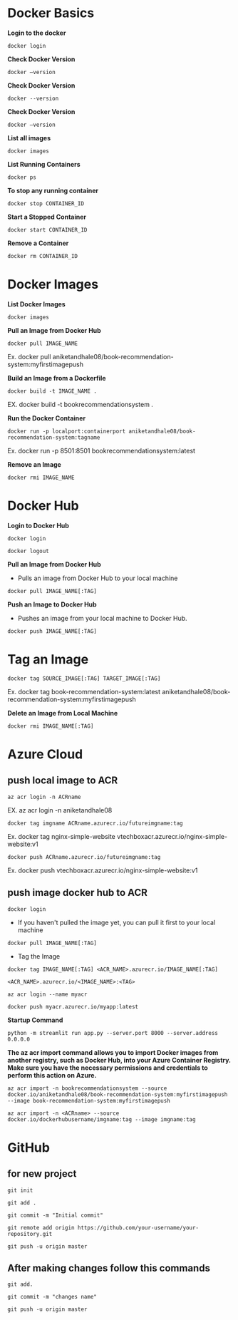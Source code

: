 # Docker Basics
**Login to the docker**
```
docker login
```

**Check Docker Version**
```
docker –version
```

**Check Docker Version**
```
docker --version
```

**Check Docker Version**
```
docker –version
```
**List all images**
```
docker images
 ```

**List Running Containers**
```
docker ps
```
 
**To stop any running container**
```
docker stop CONTAINER_ID
```
 
**Start a Stopped Container**
```
docker start CONTAINER_ID
```
 
**Remove a Container**
```
docker rm CONTAINER_ID
```


# Docker Images

**List Docker Images**
```
docker images
 ```

**Pull an Image from Docker Hub**
```
docker pull IMAGE_NAME
```
Ex.  docker pull aniketandhale08/book-recommendation-system:myfirstimagepush

**Build an Image from a Dockerfile**
```
docker build -t IMAGE_NAME .
```
EX.  docker build -t bookrecommendationsystem .
 
**Run the Docker Container**
```
docker run -p localport:containerport aniketandhale08/book-recommendation-system:tagname
```
Ex.  docker run -p 8501:8501 bookrecommendationsystem:latest

**Remove an Image**
```
docker rmi IMAGE_NAME
```



# Docker Hub

**Login to Docker Hub**
```
docker login
```
```
docker logout
```

**Pull an Image from Docker Hub**

- Pulls an image from Docker Hub to your local machine
```
docker pull IMAGE_NAME[:TAG]
```

**Push an Image to Docker Hub**

- Pushes an image from your local machine to Docker Hub.
```
docker push IMAGE_NAME[:TAG]
```


# Tag an Image

 ```
docker tag SOURCE_IMAGE[:TAG] TARGET_IMAGE[:TAG]
```
Ex. docker tag book-recommendation-system:latest aniketandhale08/book-recommendation-system:myfirstimagepush

**Delete an Image from Local Machine**
```
docker rmi IMAGE_NAME[:TAG]
```

# Azure Cloud

## push local image to ACR ##

```
az acr login -n ACRname
```
EX. az acr login -n aniketandhale08

```
docker tag imgname ACRname.azurecr.io/futureimgname:tag
```
Ex. docker tag nginx-simple-website vtechboxacr.azurecr.io/nginx-simple-website:v1

```
docker push ACRname.azurecr.io/futureimgname:tag
```
Ex. docker push vtechboxacr.azurecr.io/nginx-simple-website:v1


## push image docker hub to ACR ##

```
docker login
```

- If you haven't pulled the image yet, you can pull it first to your local machine
```
docker pull IMAGE_NAME[:TAG]
```

- Tag the Image
```
docker tag IMAGE_NAME[:TAG] <ACR_NAME>.azurecr.io/IMAGE_NAME[:TAG]

<ACR_NAME>.azurecr.io/<IMAGE_NAME>:<TAG>
```

```
az acr login --name myacr
```

```
docker push myacr.azurecr.io/myapp:latest
```

**Startup Command**
```
python -m streamlit run app.py --server.port 8000 --server.address 0.0.0.0
```

**The az acr import command allows you to import Docker images from another registry, such as Docker Hub, into your Azure Container Registry. Make sure you have the necessary permissions and credentials to perform this action on Azure.**
```
az acr import -n bookrecommendationsystem --source docker.io/aniketandhale08/book-recommendation-system:myfirstimagepush --image book-recommendation-system:myfirstimagepush

az acr import -n <ACRname> --source docker.io/dockerhubusername/imgname:tag --image imgname:tag
```



# GitHub

## for new project ##
```
git init
```
```
git add .
```
```
git commit -m "Initial commit"
```
```
git remote add origin https://github.com/your-username/your-repository.git
```
```
git push -u origin master
```


## After making changes follow this commands ##
```
git add.
```
```
git commit -m "changes name"
```
```
git push -u origin master
```








